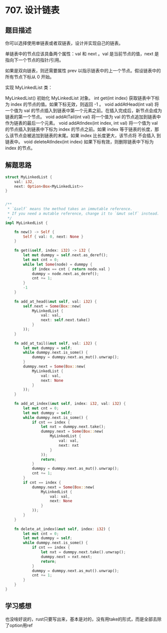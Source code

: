 # 707. 设计链表

## 题目描述

你可以选择使用单链表或者双链表，设计并实现自己的链表。

单链表中的节点应该具备两个属性：val 和 next 。val 是当前节点的值，next 是指向下一个节点的指针/引用。

如果是双向链表，则还需要属性 prev 以指示链表中的上一个节点。假设链表中的所有节点下标从 0 开始。

实现 MyLinkedList 类：

MyLinkedList() 初始化 MyLinkedList 对象。
int get(int index) 获取链表中下标为 index 的节点的值。如果下标无效，则返回 -1 。
void addAtHead(int val) 将一个值为 val 的节点插入到链表中第一个元素之前。在插入完成后，新节点会成为链表的第一个节点。
void addAtTail(int val) 将一个值为 val 的节点追加到链表中作为链表的最后一个元素。
void addAtIndex(int index, int val) 将一个值为 val 的节点插入到链表中下标为 index 的节点之前。如果 index 等于链表的长度，那么该节点会被追加到链表的末尾。如果 index 比长度更大，该节点将 不会插入 到链表中。
void deleteAtIndex(int index) 如果下标有效，则删除链表中下标为 index 的节点。
## 解题思路


```rust
struct MyLinkedList {
    val: i32,
    next: Option<Box<MyLinkedList>>
}


/**
 * `&self` means the method takes an immutable reference.
 * If you need a mutable reference, change it to `&mut self` instead.
 */
impl MyLinkedList {

    fn new() -> Self {
        Self { val: 0, next: None }
    }
    
    fn get(&self, index: i32) -> i32 {
        let mut dummpy = self.next.as_deref();
        let mut cnt = 0;
        while let Some(node) = dummpy {
            if index == cnt { return node.val }
            dummpy = node.next.as_deref();
            cnt += 1;
        }
        -1
    }
    
    fn add_at_head(&mut self, val: i32) {
        self.next = Some(Box::new(
            MyLinkedList {
                val: val, 
                next: self.next.take()
            }
        ));
    }
    
    fn add_at_tail(&mut self, val: i32) {
        let mut dummpy = self;
        while dummpy.next.is_some() {
            dummpy = dummpy.next.as_mut().unwrap();
        }
        dummpy.next = Some(Box::new(
            MyLinkedList {
                val: val, 
                next: None
            }
        ));
    }
    
    fn add_at_index(&mut self, index: i32, val: i32) {
        let mut cnt = 0;
        let mut dummpy = self;
        while dummpy.next.is_some() {
            if cnt == index {
                let nxt = dummpy.next.take();
                dummpy.next = Some(Box::new(
                    MyLinkedList {
                        val: val, 
                        next: nxt
                    }
                ));
                return;
            }
            dummpy = dummpy.next.as_mut().unwrap();
            cnt += 1;
        }
        if cnt == index {
            dummpy.next = Some(Box::new(
                MyLinkedList {
                    val: val, 
                    next: None
                }
            ));
        }
    }
    
    fn delete_at_index(&mut self, index: i32) {
        let mut cnt = 0;
        let mut dummpy = self;
        while dummpy.next.is_some() {
            if cnt == index {
                let nxt = dummpy.next.take().unwrap();
                dummpy.next = nxt.next;
                return;
            }
            dummpy = dummpy.next.as_mut().unwrap();
            cnt += 1;
        }
    }
}
```

## 学习感想

也没啥好说的，rust只要写出来，基本是对的，没有用take的形式，而是全部去除了option用ref